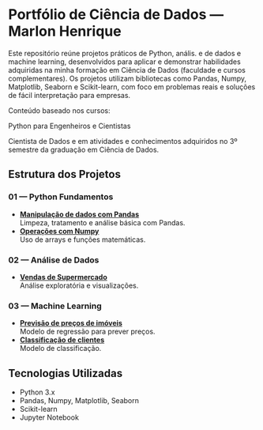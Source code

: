 # Portfólio de Ciência de Dados — Marlon Henrique

Este repositório reúne projetos práticos de Python, anális. e de dados e machine learning, desenvolvidos para aplicar e demonstrar habilidades adquiridas na minha formação em Ciência de Dados (faculdade e cursos complementares).
Os projetos utilizam bibliotecas como Pandas, Numpy, Matplotlib, Seaborn e Scikit-learn, com foco em problemas reais e soluções de fácil interpretação para empresas.

Conteúdo baseado nos cursos:

Python para Engenheiros e Cientistas

Cientista de Dados
e em atividades e conhecimentos adquiridos no 3º semestre da graduação em Ciência de Dados.

## Estrutura dos Projetos

### 01 — Python Fundamentos
- **[Manipulação de dados com Pandas](01-python-fundamentos/manipulacao-dados-pandas/README.md)**  
  Limpeza, tratamento e análise básica com Pandas.
- **[Operações com Numpy](01-python-fundamentos/operacoes-com-numpy/README.md)**  
  Uso de arrays e funções matemáticas.

### 02 — Análise de Dados
- **[Vendas de Supermercado](02-analise-de-dados/vendas-supermercado/README.md)**  
  Análise exploratória e visualizações.

### 03 — Machine Learning
- **[Previsão de preços de imóveis](03-machine-learning/previsao-precos/README.md)**  
  Modelo de regressão para prever preços.
- **[Classificação de clientes](03-machine-learning/classificacao-clientes/README.md)**  
  Modelo de classificação.

## Tecnologias Utilizadas
- Python 3.x
- Pandas, Numpy, Matplotlib, Seaborn
- Scikit-learn
- Jupyter Notebook
